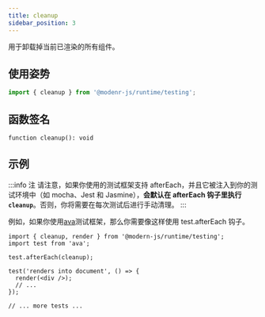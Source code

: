 ```yaml
---
title: cleanup
sidebar_position: 3
---
```


用于卸载掉当前已渲染的所有组件。

## 使用姿势

```ts
import { cleanup } from '@modenr-js/runtime/testing';
```

## 函数签名

`function cleanup(): void`

## 示例

:::info 注
请注意，如果你使用的测试框架支持 afterEach，并且它被注入到你的测试环境中（如 mocha、Jest 和 Jasmine），**会默认在 afterEach 钩子里执行 `cleanup`**。否则，你将需要在每次测试后进行手动清理。
:::

例如，如果你使用[ava](https://github.com/avajs/ava)测试框架，那么你需要像这样使用 test.afterEach 钩子。

```tsx
import { cleanup, render } from '@modern-js/runtime/testing';
import test from 'ava';

test.afterEach(cleanup);

test('renders into document', () => {
  render(<div />);
  // ...
});

// ... more tests ...
```
